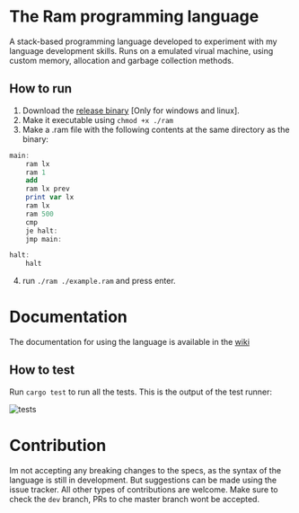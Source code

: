 # The Ram programming language
A stack-based programming language developed to experiment with my language development skills. Runs on a emulated virual machine, using custom memory, allocation and garbage collection methods.

## How to run
1. Download the [release binary](https://github.com/ujjwal-kr/ram/releases/latest) [Only for windows and linux].
2. Make it executable using `chmod +x ./ram`
3. Make a .ram file with the following contents at the same directory as the binary:

```as
main:
    ram lx
    ram 1
    add
    ram lx prev
    print var lx
    ram lx
    ram 500
    cmp
    je halt:
    jmp main:

halt:
    halt
```

4. run `./ram ./example.ram` and press enter.

# Documentation

The documentation for using the language is available in the [wiki](https://github.com/ujjwal-kr/ram/wiki/Documentation-v3.0)

## How to test
Run `cargo test` to run all the tests. This is the output of the test runner:

![tests](https://cdn.discordapp.com/attachments/875733830542196768/1032414620377428059/unknown.png)

# Contribution

Im not accepting any breaking changes to the specs, as the syntax of the language is still in development. But suggestions can be made using the issue tracker. All other types of contributions are welcome. Make sure to check the `dev` branch, PRs to che master branch wont be accepted.
